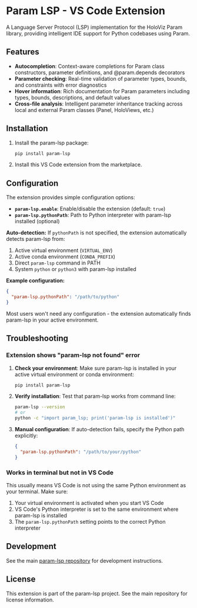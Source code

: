 # Param LSP - VS Code Extension

A Language Server Protocol (LSP) implementation for the HoloViz Param library, providing intelligent IDE support for Python codebases using Param.

## Features

- **Autocompletion**: Context-aware completions for Param class constructors, parameter definitions, and @param.depends decorators
- **Parameter checking**: Real-time validation of parameter types, bounds, and constraints with error diagnostics
- **Hover information**: Rich documentation for Param parameters including types, bounds, descriptions, and default values
- **Cross-file analysis**: Intelligent parameter inheritance tracking across local and external Param classes (Panel, HoloViews, etc.)

## Installation

1. Install the param-lsp package:

   ```bash
   pip install param-lsp
   ```

2. Install this VS Code extension from the marketplace.

## Configuration

The extension provides simple configuration options:

- **`param-lsp.enable`**: Enable/disable the extension (default: `true`)
- **`param-lsp.pythonPath`**: Path to Python interpreter with param-lsp installed (optional)

**Auto-detection:** If `pythonPath` is not specified, the extension automatically detects param-lsp from:

1. Active virtual environment (`VIRTUAL_ENV`)
2. Active conda environment (`CONDA_PREFIX`)
3. Direct `param-lsp` command in PATH
4. System `python` or `python3` with param-lsp installed

**Example configuration:**

```json
{
  "param-lsp.pythonPath": "/path/to/python"
}
```

Most users won't need any configuration - the extension automatically finds param-lsp in your active environment.

## Troubleshooting

### Extension shows "param-lsp not found" error

1. **Check your environment**: Make sure param-lsp is installed in your active virtual environment or conda environment:

   ```bash
   pip install param-lsp
   ```

2. **Verify installation**: Test that param-lsp works from command line:

   ```bash
   param-lsp --version
   # or
   python -c "import param_lsp; print('param-lsp is installed')"
   ```

3. **Manual configuration**: If auto-detection fails, specify the Python path explicitly:
   ```json
   {
     "param-lsp.pythonPath": "/path/to/your/python"
   }
   ```

### Works in terminal but not in VS Code

This usually means VS Code is not using the same Python environment as your terminal. Make sure:

1. Your virtual environment is activated when you start VS Code
2. VS Code's Python interpreter is set to the same environment where param-lsp is installed
3. The `param-lsp.pythonPath` setting points to the correct Python interpreter

## Development

See the main [param-lsp repository](https://github.com/hoxbro/param-lsp) for development instructions.

## License

This extension is part of the param-lsp project. See the main repository for license information.
